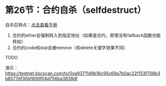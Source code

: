 # 第26节：合约自杀（selfdestruct）

自杀后特点：[点击查看手册](https://docs.soliditylang.org/en/v0.8.17/introduction-to-smart-contracts.html?highlight=selfdestruct#deactivate-and-self-destruct)

1. 合约的ether会强制转入到指定地址（如果是合约，即使没有fallback函数也能转如）
2. 合约的code和stat会被remove（和delete关键字效果不同）



TODO

演示：https://testnet.bscscan.com/tx/0xa93711d9b16c95c69a7b0ac22f153f708b3b8577df30bf806f04d756ba3839df

